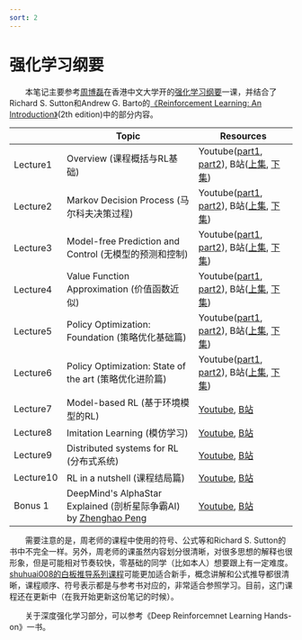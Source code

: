 ```yaml
---
sort: 2
---
```


# 强化学习纲要

&emsp;&emsp;本笔记主要参考[周博磊](https://boleizhou.github.io/)在香港中文大学开的[强化学习纲要](https://space.bilibili.com/511221970/channel/seriesdetail?sid=764099)一课，并结合了Richard S. Sutton和Andrew G. Barto的[《Reinforcement Learning: An Introduction》](http://incompleteideas.net/book/the-book-2nd.html)(2th edition)中的部分内容。

<style>
table
{
    margin: auto;
}
</style>

|            	  | Topic                                      	  | Resources |
|--------------	|----------------------------------------------	|----------	|
|  Lecture1 	| Overview (课程概括与RL基础)                                   	| Youtube([part1](https://www.youtube.com/watch?v=IkEF4LpH5Ys), [part2](https://www.youtube.com/watch?v=Qu8CPnnwplM)), B站([上集](https://www.bilibili.com/video/BV1LE411G7Xj/), [下集](https://www.bilibili.com/video/BV1g7411Z7SJ/))  |
|  Lecture2 	| Markov Decision Process (马尔科夫决策过程)                    	| Youtube([part1](https://www.youtube.com/watch?v=6yE9XiIB3hQ), [part2](https://www.youtube.com/watch?v=MIZbocCu7Sk)), B站([上集](https://www.bilibili.com/video/BV1g7411m7Ms/), [下集](https://www.bilibili.com/video/BV1u7411m7rh/)) |
|  Lecture3 	| Model-free Prediction and Control (无模型的预测和控制)          	| Youtube([part1](https://www.youtube.com/watch?v=Duj1U73yHik), [part2](https://www.youtube.com/watch?v=sfkhinBjGGY)), B站([上集](https://www.bilibili.com/video/BV1N7411Q7aJ/), [下集](https://www.bilibili.com/video/BV1N7411Q7M6/)) |
|  Lecture4 	| Value Function Approximation (价值函数近似)               	| Youtube([part1](https://www.youtube.com/watch?v=YdWsnB-u8PQ), [part2](https://www.youtube.com/watch?v=fGIaFlbBFxk)), B站([上集](https://www.bilibili.com/video/BV11V411f7bi/), [下集](https://www.bilibili.com/video/BV1w54y1d7se/))  |
|  Lecture5 	| Policy Optimization: Foundation (策略优化基础篇)             | Youtube([part1](https://www.youtube.com/watch?v=ProKaoyduFY), [part2](https://www.youtube.com/watch?v=MWXazkQkTlk)), B站([上集](https://www.bilibili.com/video/BV1fZ4y1x7mp/), [下集](https://www.bilibili.com/video/BV1ia4y1x7Va/))            	|
|  Lecture6 	| Policy Optimization: State of the art (策略优化进阶篇)      	| Youtube([part1](https://youtu.be/4YIdjLh-MJs), [part2](https://youtu.be/HOpiQWM0PCA)), B站([上集](https://www.bilibili.com/video/BV1s64y1M7AW/), [下集](https://www.bilibili.com/video/BV1EK41157fD/))  |
|  Lecture7 	| Model-based RL (基于环境模型的RL)                             	| [Youtube](https://youtu.be/2Cy8ZX16pBU), [B站](https://www.bilibili.com/video/BV1hV411d7Sg/)|
|  Lecture8 	| Imitation Learning (模仿学习)                         	| [Youtube](https://youtu.be/Sqvn6RxU8qk), [B站](https://www.bilibili.com/video/BV17k4y1k7Gu/)           	|
| Lecture9 	| Distributed systems for RL (分布式系统) 	| [Youtube](https://youtu.be/PyHGeFFfaWk), [B站](https://www.bilibili.com/video/BV1bi4y147Rv/)           	|
| Lecture10 	| RL in a nutshell (课程结局篇)| [Youtube](https://youtu.be/bDGmKVKAdHg), [B站](https://www.bilibili.com/video/BV1si4y1s7oQ/)           	|
| Bonus 1 	| DeepMind's AlphaStar Explained (剖析星际争霸AI) by [Zhenghao Peng](https://github.com/pengzhenghao)| [Youtube](https://youtu.be/5qp0VNC_iOc), [B站](https://www.bilibili.com/video/BV1wa4y1e74G/)           	|


&emsp;&emsp;需要注意的是，周老师的课程中使用的符号、公式等和Richard S. Sutton的书中不完全一样。另外，周老师的课虽然内容划分很清晰，对很多思想的解释也很形象，但是可能相对节奏较快，零基础的同学（比如本人）想要跟上有一定难度。[shuhuai008的白板推导系列课程](https://space.bilibili.com/97068901?spm_id_from=333.788.b_765f7570696e666f.1)可能更加适合新手，概念讲解和公式推导都很清晰，课程顺序、符号表示都是与参考书对应的，非常适合参照学习。目前，这门课程还在更新中（在我开始更新这份笔记的时候）。

&emsp;&emsp;关于深度强化学习部分，可以参考《Deep Reinforcemnet Learning Hands-on》一书。